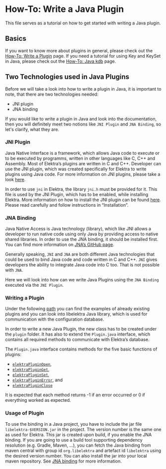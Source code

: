 # How-To: Write a Java Plugin

This file serves as a tutorial on how to get started with writing a Java plugin.

## Basics

If you want to know more about plugins in general, please check out the [How-To: Write a Plugin](/doc/tutorials/plugins.md) page.
If you need a tutorial for using Key and KeySet in Java, please check out the [How-To: Java kdb](/doc/tutorials/java-kdb.md) page.

## Two Technologies used in Java Plugins

Before we will take a look into how to write a plugin in Java, it is important to note, that there are two technologies needed:

- JNI plugin
- JNA binding

If you would like to write a plugin in Java and look into the documentation, then you will definitely meet two notions like `JNI Plugin` and `JNA Binding`, so let's clarify, what they are.

### JNI Plugin

Java Native Interface is a framework, which allows Java code to execute or to be executed by programms, written in other languages like C, C++ and Assembly. Most of Elektra’s plugins are written in C and C++. Developer can use the JNI plugin, which was created specifically for Elektra to write plugins using Java code. For more information on JNI plugins, please take a look [here](/src/plugins/jni/README.md).

In order to use `jni` in Elektra, the library `jni.h` must be provided for it. This file is used by the JNI Plugin, which has to be enabled, while installing Elektra. More information on how to install the JNI plugin can be found [here](/src/plugins/jni/README.md). Please read carefully and follow instructions in “Installation”.

### JNA Binding

Java Native Access is Java technology (library), which like JNI allows a developer to run native code using only Java by providing access to native shared libraries. In order to use the JNA binding, it should be installed first. You can find more information on [JNA’s GitHub page](https://github.com/java-native-access/jna).

Generally speaking, `JNI` and `JNA` are both different Java technologies that could be used to bind Java code and code written in C and C++. `JNI` gives developers the ability to integrate Java code into C too. That is not possible with `JNA`.

Here we will look into how can we write Java Plugins using the `JNA Binding` executed via the `JNI Plugin`.

### Writing a Plugin

Under the following [path](/src/bindings/jna/libelektra/src/main/java/org/libelektra) you can find the examples of already existing plugins and you can look into libelektra Java library, which is used for communication with the configuration database.

In order to write a new Java Plugin, the new class has to be created under the `plugin` folder. It has also to extend the `Plugin.java` interface, which contains all required methods to communicate with Elektra’s database.

The `Plugin.java` interface contains methods for the five basic functions of plugins:

- [`elektraPluginOpen`](https://doc.libelektra.org/api/latest/html/group__plugin.html#ga23c2eb3584e38a4d494eb8f91e5e3d8d),
- [`elektraPluginGet`](https://doc.libelektra.org/api/latest/html/group__plugin.html#gacb69f3441c6d84241b4362f958fbe313),
- [`elektraPluginSet`](https://doc.libelektra.org/api/latest/html/group__plugin.html#gae65781a1deb34efc79c8cb9d9174842c),
- [`elektraPluginError`](https://doc.libelektra.org/api/latest/html/group__plugin.html#gad74b35f558ac7c3262f6069c5c47dc79), and
- [`elektraPluginClose`](https://doc.libelektra.org/api/latest/html/group__plugin.html#ga1236aefe5b2baf8b7bf636ba5aa9ea29)

It is expected that each method returns -1 if an error occurred or 0 if everything worked as expected.

### Usage of Plugin

To use the binding in a Java project, you have to include the jar file `libelektra-$VERSION.jar` in the project. The version number is the same one as used for Elektra. This jar is created upon build, if you enable the JNA binding.
If you are going to use a build tool supporting dependency resolution (e.g. Gradle, Maven, ...), you can fetch the Java binding from maven central with group id `org.libelektra` and artefact id `libelektra` using the desired version number. You can also install the jar into your local maven repository. See [JNA binding](../../src/bindings/jna/README.md) for more information.
